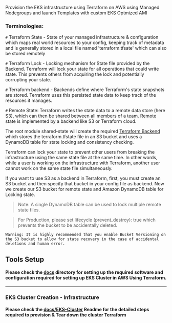 
Provision the EKS infrastructure using Terraform on AWS using Managed Nodegroups and launch Templates with custom EKS Optmized AMI

### Terminologies: 

`#` Terraform State - State of your managed infrastructure & configuration which maps real world resources to your config, keeping track of metadata and is generally stored in a local file named 'terraform.tfsate' which can also be stored remotely   

`#` Terraform Lock - Locking mechanism for State file provided by the Backend. Terraform will lock your state for all operations that could write state. This prevents others from acquiring the lock and potentially corrupting your state.


`#` Terraform backend - Backends define where Terraform's state snapshots are stored. Terraform uses this persisted state data to keep track of the resources it manages.

`#` Remote State: Terraform writes the state data to a remote data store (here S3), which can then be shared between all members of a team. Remote state is implemented by a backend like S3 or Terraform cloud.

The root module shared-state will create the required [Terraform Backend](https://www.terraform.io/docs/backends/index.html) which stores the terraform.tfstate file in an S3 bucket and uses a DynamoDB table for state locking and consistency checking. 

Terraform can lock your state to prevent other users from breaking the infrastructure using the same state file at the same time. In other words, while a user is working on the infrastructure with Terraform, another user cannot work on the same state file simultaneously.

If you want to use S3 as a backend in Terraform, first, you must create an S3 bucket and then specify that bucket in your config file as backend. Now we create our S3 bucket for remote state and Amazon DynamoDB table for Locking state. 

>Note: A single DynamoDB table can be used to lock multiple remote state files. 

>For Production, please set lifecycle (prevent_destroy): true which prevents the bucket to be accidentally deleted.


```Warning: It is highly recommended that you enable Bucket Versioning on the S3 bucket to allow for state recovery in the case of accidental deletions and human error.```



## Tools Setup

#### Please check the [docs](https://github.com/Dealermade/aws-terraform-eks-cluster/blob/main/docs/Tools-setup.md) directory for setting up the required software and configuration required for setting up EKS Cluster in AWS Using Terraform.

---

### EKS Cluster Creation - Infrastructure 

#### Please check the [docs/EKS-Cluster](https://github.com/Dealermade/aws-terraform-eks-cluster/blob/main/docs/Tools-setup.md) Readme for the detailed steps required to provision & Tear down the cluster Terraform

